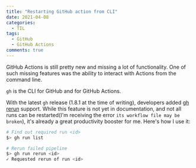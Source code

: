 ```yaml
---
title: "Restarting GitHub action from CLI"
date: 2021-04-08
categories:
  - TIL
tags:
  - GitHub
  - GitHub Actions
comments: true
---
```


GitHub Actions is still pretty new and missing a lot of functionality. One of
such missing features was the ability to interact with Actions from the command
line.

`gh` is the CLI for GitHub and for GitHub Actions. 

With the latest `gh` release (1.8.1 at the time of writing), developers added
[gh rerun](https://github.com/cli/cli/commit/216cfb631f6d1b34e7fc0529344fa367faee59c6)
support. While this feature is not yet in documentation, and not all runs can be
restarted(I'm receiving the error `its workflow file may be broken`), it's already
a great productivity booster for me. Here's how I use it:

```bash
# Find out required run <id>
$> gh run list

# Rerun failed pipeline
$> gh run rerun <id>
✓ Requested rerun of run <id>
```
